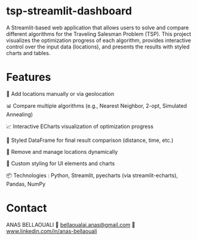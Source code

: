 # tsp-streamlit-dashboard

A Streamlit-based web application that allows users to solve and compare different algorithms for the Traveling Salesman Problem (TSP). This project visualizes the optimization progress of each algorithm, provides interactive control over the input data (locations), and presents the results with styled charts and tables.

# Features
📍 Add locations manually or via geolocation

📊 Compare multiple algorithms (e.g., Nearest Neighbor, 2-opt, Simulated Annealing)

📈 Interactive ECharts visualization of optimization progress

🧮 Styled DataFrame for final result comparison (distance, time, etc.)

🧹 Remove and manage locations dynamically

🎨 Custom styling for UI elements and charts

📦 Technologies : Python, Streamlit, pyecharts (via streamlit-echarts), Pandas, NumPy

# Contact
ANAS BELLAOUALI
📧 bellaoualai.anas@gmail.com
🔗 www.linkedin.com/in/anas-bellaouali
